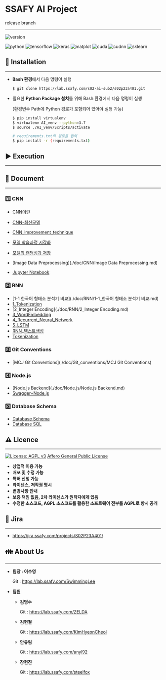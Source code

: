 # __SSAFY AI Project__

release branch 

---

![version](https://img.shields.io/badge/version-2.1.0-orange?logo=star)

![python](https://img.shields.io/badge/python-3.7.4-brightgreen?logo=python)
![tensorflow](https://img.shields.io/badge/tensorflow-2.0.0-yellow?logo=tensorflow)
![keras](https://img.shields.io/badge/keras-2.2.4-red?logo=keras)
![matplot](https://img.shields.io/badge/matplot-3.2.1-yellowgreen?logo=matplot)
![cuda](https://img.shields.io/badge/cuda-10.0-green?logo=nvidia)
![cudnn](https://img.shields.io/badge/cudnn-7.5-green?logo=nvidia)
![sklearn](https://img.shields.io/badge/sklearn-0.22.1-red?logo=sklearn)



## :strawberry: Installation

---

- **Bash 환경**에서 다음 명령어 실행

  `$ git clone https://lab.ssafy.com/s02-ai-sub2/s02p23a401.git`


- 필요한 **Python Package 설치**를 위해 Bash 환경에서 다음 명령어 실행

  (환경변수 Path에 Python 경로가 포함되어 있어야 실행 가능)

  ```bash
  $ pip install virtualenv
  $ virtualenv AI_venv --python=3.7
  $ source ./AI_venv/Scripts/activate
  
  # requirements.txt의 경로를 입력
  $ pip install -r (requirements.txt)
  ```



## :arrow_forward: Execution

---




## :newspaper: Document

---

### :one: CNN

- [CNN이란](./doc/CNN/CNN이란.md)
- [CNN-최신모델](./doc/CNN/CNN-최신모델.md)

- [CNN_improvement_technique](./doc/CNN/cnn_improvement_technique.md)
- [모델 학습과정 시각화](./doc/CNN/모델_학습과정_시각화.md)

- [모델의 랜덤성과 저장](./doc/CNN/모델의_랜덤성과_저장.md)
- [Image Data Preprocessing](./doc/CNN/Image Data Preprocessing.md)
- [Jupyter Notebook](./doc/CNN/)



### :two: RNN

- [1-1 한국어 형태소 분석기 비교](./doc/RNN/1-1_한국어 형태소 분석기 비교.md)
- [1_Tokenization](./doc/RNN/1_Tokenization.md)
- [2_Integer Encoding](./doc/RNN/2_Integer Encoding.md)
- [3_WordEmbedding](./doc/RNN/3_WordEmbedding.md)
- [4_Recurrent_Neural_Network](./doc/RNN/4_Recurrent_Neural_Network.md)
- [5_LSTM](./doc/RNN/5_LSTM.md)
- [RNN_텍스트생성](./doc/RNN/RNN_텍스트생성.md)
- [Tokenization](./doc/RNN/tokenization.md)



### :three: Git Conventions

- [MCJ Git Conventions](./doc/Git_conventions/MCJ Git Conventions)



### :four: Node.js

- [Node.js Backend](./doc/Node.js/Node.js Backend.md)
- [Swagger+Node.js](./doc/Node.js/Swagger+Node.js.md)



### :five: Database Schema

- [Database Schema](./doc/Database/Database_Schema.png)
- [Database SQL](./doc/Database/Database_Sql.sql)



## :warning: Licence

---

[![License: AGPL v3](https://img.shields.io/badge/License-AGPL%20v3-blue.svg)](https://www.gnu.org/licenses/agpl-3.0) [Affero General Public License](https://www.gnu.org/licenses/agpl-3.0.html)

- **상업적 이용 가능**
- **배포 및 수정 가능**
- **특허 신청 가능**
- **라이센스, 저작권 명시**
- **변경사항 안내**
- **보증 책임 없음, 2차 라이센스가 원작자에게 있음**
- **수정한 소스코드, AGPL 소스코드를 활용한 소프트웨어 전부를 AGPL로 항시 공개**



## :date: Jira

---

- https://jira.ssafy.com/projects/S02P23A401/



## :family: About Us

---

- **팀장 : 이수영**

  Git : https://lab.ssafy.com/SwimmingLee

- **팀원**

  - **김명수**

    Git : https://lab.ssafy.com/ZELDA

  - **김현철**

    Git : https://lab.ssafy.com/KimHyeonCheol

  - **안유림**

    Git : https://lab.ssafy.com/anyl92

  - **장현진**

    Git : https://lab.ssafy.com/steelfox

